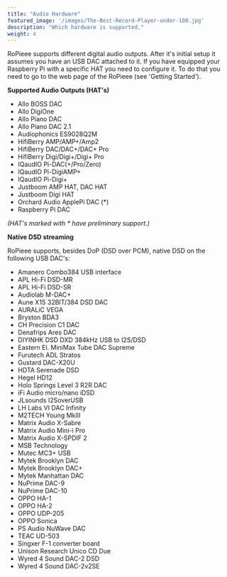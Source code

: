 ```yaml
---
title: "Audio Hardware"
featured_image: '/images/The-Best-Record-Player-under-100.jpg'
description: "Which hardware is supported."
weight: 4
---
```

RoPieee supports different digital audio outputs. After it's initial setup it assumes you have an USB DAC attached to it. If you have equipped your Raspberry Pi with a specific HAT you need to configure it. To do that you need to go to the web page of the RoPieee (see 'Getting Started'). 

**Supported Audio Outputs (HAT's)**

* Allo BOSS DAC
* Allo DigiOne
* Allo Piano DAC
* Allo Piano DAC 2.1
* Audiophonics ES9028Q2M
* HifiBerry AMP/AMP+/Amp2
* HifiBerry DAC/DAC+/DAC+ Pro
* HifiBerry Digi/Digi+/Digi+ Pro
* IQaudIO Pi-DAC(+/Pro/Zero)
* IQaudIO Pi-DigiAMP+
* IQaudIO Pi-Digi+
* Justboom AMP HAT, DAC HAT
* Justboom Digi HAT
* Orchard Audio ApplePi DAC (*)
* Raspberry Pi DAC

_(HAT's marked with * have preliminary support.)_

**Native DSD streaming**

RoPieee supports, besides DoP (DSD over PCM), native DSD on the following USB DAC's:

* Amanero Combo384 USB interface
* APL Hi-Fi DSD-MR
* APL Hi-Fi DSD-SR
* Audiolab M-DAC+
* Aune X1S 32BIT/384 DSD DAC
* AURALiC VEGA
* Bryston BDA3
* CH Precision C1 DAC
* Denafrips Ares DAC
* DIYINHK DSD DXD 384kHz USB to I2S/DSD
* Eastern El. MiniMax Tube DAC Supreme
* Furutech ADL Stratos
* Gustard DAC-X20U
* HDTA Serenade DSD
* Hegel HD12
* Holo Springs Level 3 R2R DAC
* iFi Audio micro/nano iDSD
* JLsounds I2SoverUSB
* LH Labs VI DAC Infinity
* M2TECH Young MkIII
* Matrix Audio X-Sabre
* Matrix Audio Mini-i Pro
* Matrix Audio X-SPDIF 2
* MSB Technology
* Mutec MC3+ USB
* Mytek Brooklyn DAC
* Mytek Brooklyn DAC+
* Mytek Manhattan DAC
* NuPrime DAC-9
* NuPrime DAC-10
* OPPO HA-1
* OPPO HA-2
* OPPO UDP-205
* OPPO Sonica
* PS Audio NuWave DAC
* TEAC UD-503
* Singxer F-1 converter board
* Unison Research Unico CD Due
* Wyred 4 Sound DAC-2 DSD
* Wyred 4 Sound DAC-2v2SE
